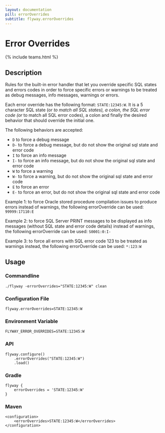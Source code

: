 ```yaml
---
layout: documentation
pill: errorOverrides
subtitle: flyway.errorOverrides
---
```


# Error Overrides
{% include teams.html %}

## Description
Rules for the built-in error handler that let you override specific SQL states and errors codes in order to force specific errors or warnings to be treated as debug messages, info messages, warnings or errors.

Each error override has the following format: <code>STATE:12345:W</code>. It is a 5 character SQL state (or <code>*</code> to match all SQL states), a colon, the SQL error code (or <code>*</code> to match all SQL error codes), a colon and finally the desired behavior that should override the initial one.

The following behaviors are accepted:</p>
<ul>
    <li><code>D</code> to force a debug message</li>
    <li><code>D-</code> to force a debug message, but do not show the original sql state and error code</li>
    <li><code>I</code> to force an info message</li>
    <li><code>I-</code> to force an info message, but do not show the original sql state and error code</li>
    <li><code>W</code> to force a warning</li>
    <li><code>W-</code> to force a warning, but do not show the original sql state and error code</li>
    <li><code>E</code> to force an error</li>
    <li><code>E-</code> to force an error, but do not show the original sql state and error code</li>
</ul>

Example 1: to force Oracle stored procedure compilation issues to produce errors instead of warnings, the following errorOverride can be used: <code>99999:17110:E</code>

Example 2: to force SQL Server PRINT messages to be displayed as info messages (without SQL state and error code details) instead of warnings, the following errorOverride can be used: <code>S0001:0:I-</code>

Example 3: to force all errors with SQL error code 123 to be treated as warnings instead, the following errorOverride can be used: <code>*:123:W</code>

## Usage

### Commandline
```
./flyway -errorOverrides="STATE:12345:W" clean
```

### Configuration File
```
flyway.errorOverrides=STATE:12345:W
```

### Environment Variable
```
FLYWAY_ERROR_OVERRIDES=STATE:12345:W
```

### API
```
flyway.configure()
    .errorOverrides("STATE:12345:W")
    .load()
```

### Gradle
```
flyway {
    errorOverrides = 'STATE:12345:W'
}
```

### Maven
```
<configuration>
    <errorOverrides>STATE:12345:W</errorOverrides>
</configuration>
```